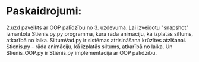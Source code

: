 # Paskaidrojumi:
2.uzd paveikts ar OOP palīdzību no 3. uzdevuma. Lai izveidotu "snapshot" izmantota Stienis.py.py programma, kura rāda animāciju, kā izplatās siltums, atkarībā no laika.
SiltumVad.py ir sistēmas atrisināšana krūzītes atzīšanai. Stienis.py - rāda animāciju, kā izplatās siltums, atkarībā no laika.
Un Stienis_OOP.py ir Stienis.py implementācija ar OOP palīdzību.

